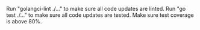 Run "golangci-lint ./..." to make sure all code updates are linted.
Run "go test ./..." to make sure all code updates are tested.
Make sure test coverage is above 80%.